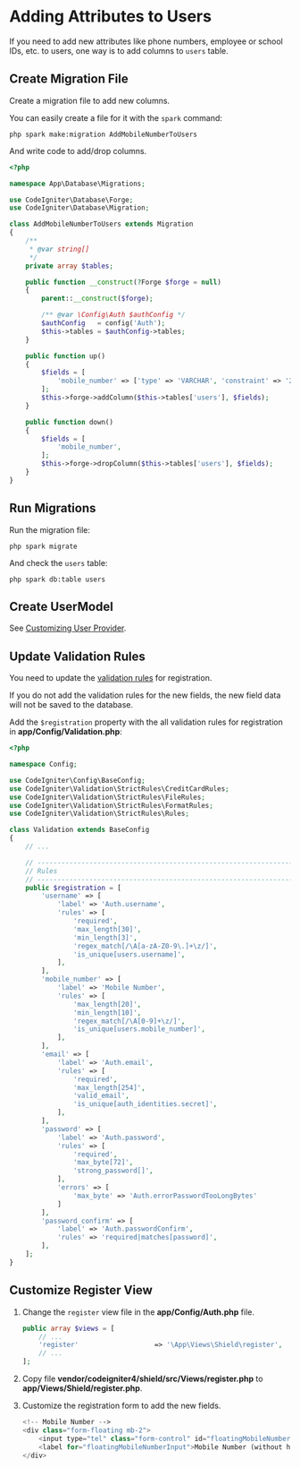 # Adding Attributes to Users

If you need to add new attributes like phone numbers, employee or school IDs, etc.
to users, one way is to add columns to `users` table.

## Create Migration File

Create a migration file to add new columns.

You can easily create a file for it with the `spark` command:
```console
php spark make:migration AddMobileNumberToUsers
```

And write code to add/drop columns.

```php
<?php

namespace App\Database\Migrations;

use CodeIgniter\Database\Forge;
use CodeIgniter\Database\Migration;

class AddMobileNumberToUsers extends Migration
{
    /**
     * @var string[]
     */
    private array $tables;

    public function __construct(?Forge $forge = null)
    {
        parent::__construct($forge);

        /** @var \Config\Auth $authConfig */
        $authConfig   = config('Auth');
        $this->tables = $authConfig->tables;
    }

    public function up()
    {
        $fields = [
            'mobile_number' => ['type' => 'VARCHAR', 'constraint' => '20', 'null' => true],
        ];
        $this->forge->addColumn($this->tables['users'], $fields);
    }

    public function down()
    {
        $fields = [
            'mobile_number',
        ];
        $this->forge->dropColumn($this->tables['users'], $fields);
    }
}
```

## Run Migrations

Run the migration file:

```console
php spark migrate
```

And check the `users` table:

```console
php spark db:table users
```

## Create UserModel

See [Customizing User Provider](./user_provider.md).

## Update Validation Rules

You need to update the [validation rules](./validation_rules.md) for registration.

If you do not add the validation rules for the new fields, the new field data will
not be saved to the database.

Add the `$registration` property with the all validation rules for registration
in **app/Config/Validation.php**:

```php
<?php

namespace Config;

use CodeIgniter\Config\BaseConfig;
use CodeIgniter\Validation\StrictRules\CreditCardRules;
use CodeIgniter\Validation\StrictRules\FileRules;
use CodeIgniter\Validation\StrictRules\FormatRules;
use CodeIgniter\Validation\StrictRules\Rules;

class Validation extends BaseConfig
{
    // ...

    // --------------------------------------------------------------------
    // Rules
    // --------------------------------------------------------------------
    public $registration = [
        'username' => [
            'label' => 'Auth.username',
            'rules' => [
                'required',
                'max_length[30]',
                'min_length[3]',
                'regex_match[/\A[a-zA-Z0-9\.]+\z/]',
                'is_unique[users.username]',
            ],
        ],
        'mobile_number' => [
            'label' => 'Mobile Number',
            'rules' => [
                'max_length[20]',
                'min_length[10]',
                'regex_match[/\A[0-9]+\z/]',
                'is_unique[users.mobile_number]',
            ],
        ],
        'email' => [
            'label' => 'Auth.email',
            'rules' => [
                'required',
                'max_length[254]',
                'valid_email',
                'is_unique[auth_identities.secret]',
            ],
        ],
        'password' => [
            'label' => 'Auth.password',
            'rules' => [
                'required',
                'max_byte[72]',
                'strong_password[]',
            ],
            'errors' => [
                'max_byte' => 'Auth.errorPasswordTooLongBytes'
            ]
        ],
        'password_confirm' => [
            'label' => 'Auth.passwordConfirm',
            'rules' => 'required|matches[password]',
        ],
    ];
}
```

## Customize Register View

1. Change the `register` view file in the **app/Config/Auth.php** file.

    ```php
    public array $views = [
        // ...
        'register'                   => '\App\Views\Shield\register',
        // ...
    ];
    ```

2. Copy file **vendor/codeigniter4/shield/src/Views/register.php** to **app/Views/Shield/register.php**.
3. Customize the registration form to add the new fields.

    ```php
    <!-- Mobile Number -->
    <div class="form-floating mb-2">
        <input type="tel" class="form-control" id="floatingMobileNumberInput" name="mobile_number" autocomplete="tel" placeholder="Mobile Number (without hyphen)" value="<?= old('mobile_number') ?>">
        <label for="floatingMobileNumberInput">Mobile Number (without hyphen)</label>
    </div>
    ```
